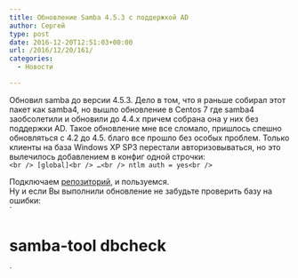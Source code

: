 ```yaml
---
title: Обновление Samba 4.5.3 с поддержкой AD
author: Сергей
type: post
date: 2016-12-20T12:51:03+00:00
url: /2016/12/20/161/
categories:
  - Новости

---
```

Обновил samba до версии 4.5.3. Дело в том, что я раньше собирал этот пакет как samba4, но вышло обновление в Centos 7 где samba4 заобсолетили и обновили до 4.4.x причем собрана она у них без поддержки AD. Такое обновление мне все сломало, пришлось спешно обновляться с 4.2 до 4.5. благо все прошло без особых проблем. Только клиенты на база Windows XP SP3 перестали авторизовываться, но это вылечилось добавлением в конфиг одной строчки:  
`<br />
[global]<br />
 …<br />
 ntlm auth = yes<br />
` 

Подключаем <a href="http://abf-downloads.rosalinux.ru/craft_personal/repository/rosa-server72/x86_64/main/release/" target="_blank">репозиторий</a>, и пользуемся.  
Ну и если Вы выполнили обновление не забудьте проверить базу на ошибки:  
`<br />
# samba-tool dbcheck<br />
`